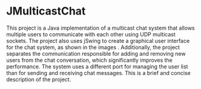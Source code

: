 # JMulticastChat
This project is a Java implementation of a multicast chat system that allows multiple users to communicate with each other using UDP multicast sockets.
The project also uses jSwing to create a graphical user interface for the chat system, as shown in the images . Additionally, the project separates the communication responsible for adding and removing new users from the chat conversation, which significantly improves the performance. The system uses a different port for managing the user list than for sending and receiving chat messages. This is a brief and concise description of the project.
